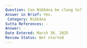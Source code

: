 ```yaml
---
Question: Can Nibbāna be clung to?
Answer in Brief: Yes.
 Category: Nibbāna
Sutta References: -
Answer: -
Date Entered: March 30, 2025
Review Status: Not started
---
```


<!-- 

Notes:

Sutta where Buddha speaks with Ananda about the foremost clinging being the cessation of perception and feeling, which seems to challenge the idea that Nibbana can be clung to, because surely it would be then the foremost clinging.

 -->